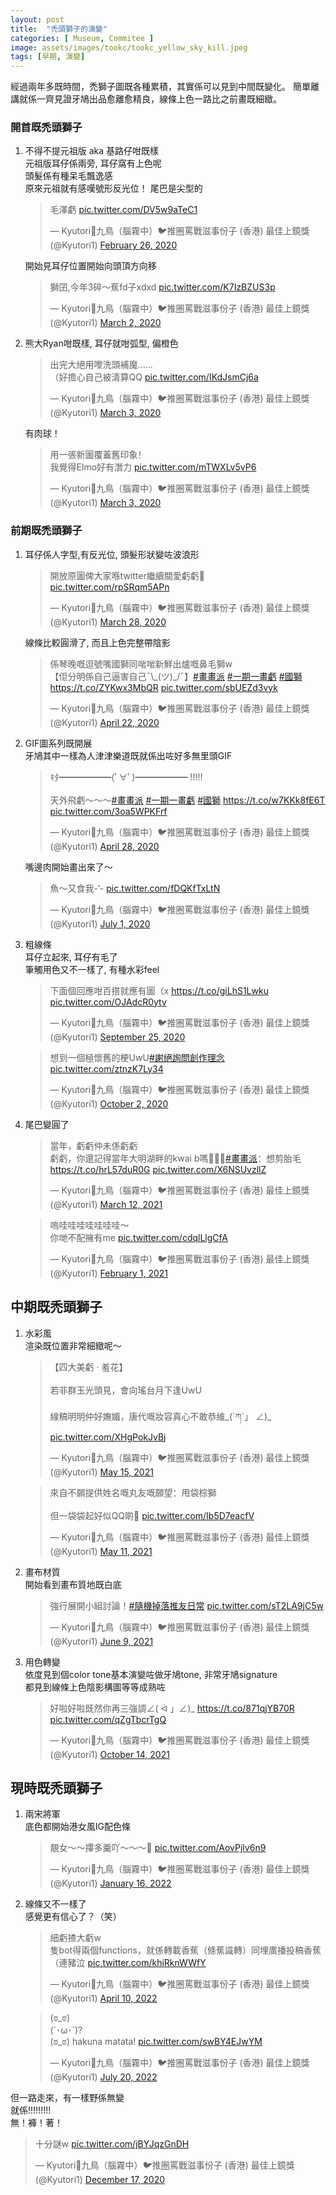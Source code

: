 ```yaml
---
layout: post
title:  "禿頭獅子的演變"
categories: [ Museum, Commitee ]
image: assets/images/tookc/tookc_yellow_sky_kill.jpeg
tags: [早期, 演變]
---
```

經過兩年多既時間，禿獅子圖既各種累積，其實係可以見到中間既變化。
簡單離講就係一齊見證牙鳩出品愈離愈精良，線條上色一路比之前畫既細緻。

### 開首既禿頭獅子
<ol>
<li>
不得不提元祖版
aka 基路仔咁既樣<br>
元祖版耳仔係兩旁, 耳仔窩有上色呢<br>
頭髮係有種呆毛飄逸感<br>
原來元祖就有感嘆號形反光位！
尾巴是尖型的
<blockquote class="twitter-tweet"><p lang="ja" dir="ltr">毛澤虧 <a href="https://t.co/DV5w9aTeC1">pic.twitter.com/DV5w9aTeC1</a></p>&mdash; Kyutori🔸九鳥（腦霧中）🐦推圈罵戰滋事份子 (香港) 最佳上鏡獎 (@Kyutori1) <a href="https://twitter.com/Kyutori1/status/1232639217903136769?ref_src=twsrc%5Etfw">February 26, 2020</a></blockquote> <script async src="https://platform.twitter.com/widgets.js" charset="utf-8"></script>

開始見耳仔位置開始向頭頂方向移
<blockquote class="twitter-tweet"><p lang="zh" dir="ltr">獅囝,今年3碎～蕉fd子xdxd <a href="https://t.co/K7IzBZUS3p">pic.twitter.com/K7IzBZUS3p</a></p>&mdash; Kyutori🔸九鳥（腦霧中）🐦推圈罵戰滋事份子 (香港) 最佳上鏡獎 (@Kyutori1) <a href="https://twitter.com/Kyutori1/status/1234463019595231232?ref_src=twsrc%5Etfw">March 2, 2020</a></blockquote> <script async src="https://platform.twitter.com/widgets.js" charset="utf-8"></script>
</li>

<li>
熊大Ryan咁既樣, 耳仔就咁弧型, 偏橙色
<blockquote class="twitter-tweet"><p lang="zh" dir="ltr">出完大絕用嚟洗頭補魔......<br>（好擔心自己被清算QQ <a href="https://t.co/IKdJsmCj6a">pic.twitter.com/IKdJsmCj6a</a></p>&mdash; Kyutori🔸九鳥（腦霧中）🐦推圈罵戰滋事份子 (香港) 最佳上鏡獎 (@Kyutori1) <a href="https://twitter.com/Kyutori1/status/1234737199687454721?ref_src=twsrc%5Etfw">March 3, 2020</a></blockquote> <script async src="https://platform.twitter.com/widgets.js" charset="utf-8"></script>

有肉球！
<blockquote class="twitter-tweet"><p lang="zh" dir="ltr">用一張新圖覆蓋舊印象！<br>我覺得Elmo好有潛力 <a href="https://t.co/mTWXLv5vP6">pic.twitter.com/mTWXLv5vP6</a></p>&mdash; Kyutori🔸九鳥（腦霧中）🐦推圈罵戰滋事份子 (香港) 最佳上鏡獎 (@Kyutori1) <a href="https://twitter.com/Kyutori1/status/1234708397573828608?ref_src=twsrc%5Etfw">March 3, 2020</a></blockquote> <script async src="https://platform.twitter.com/widgets.js" charset="utf-8"></script>
</li>
</ol>

### 前期既禿頭獅子
<ol>
<li>
耳仔係人字型,有反光位, 頭髮形狀變咗波浪形
<blockquote class="twitter-tweet"><p lang="zh" dir="ltr">開放原圖俾大家喺twitter繼續關愛虧虧🥰 <a href="https://t.co/rpSRqm5APn">pic.twitter.com/rpSRqm5APn</a></p>&mdash; Kyutori🔸九鳥（腦霧中）🐦推圈罵戰滋事份子 (香港) 最佳上鏡獎 (@Kyutori1) <a href="https://twitter.com/Kyutori1/status/1243894220101799937?ref_src=twsrc%5Etfw">March 28, 2020</a></blockquote> <script async src="https://platform.twitter.com/widgets.js" charset="utf-8"></script>

線條比較圓滑了, 而且上色完整帶陰影
<blockquote class="twitter-tweet"><p lang="ja" dir="ltr">係琴晚嘅逗號嘴國獅同啱啱新鮮出爐嘅鼻毛獅w<br>【佢分明係自己逼害自己¯\_(ツ)_/¯】<a href="https://twitter.com/hashtag/%E7%95%AB%E7%95%AB%E6%B4%BE?src=hash&amp;ref_src=twsrc%5Etfw">#畫畫派</a> <a href="https://twitter.com/hashtag/%E4%B8%80%E6%9C%9F%E4%B8%80%E7%95%AB%E8%99%A7?src=hash&amp;ref_src=twsrc%5Etfw">#一期一畫虧</a> <a href="https://twitter.com/hashtag/%E5%9C%8B%E7%8D%85?src=hash&amp;ref_src=twsrc%5Etfw">#國獅</a> <a href="https://t.co/ZYKwx3MbQR">https://t.co/ZYKwx3MbQR</a> <a href="https://t.co/sbUEZd3vyk">pic.twitter.com/sbUEZd3vyk</a></p>&mdash; Kyutori🔸九鳥（腦霧中）🐦推圈罵戰滋事份子 (香港) 最佳上鏡獎 (@Kyutori1) <a href="https://twitter.com/Kyutori1/status/1252943441052397575?ref_src=twsrc%5Etfw">April 22, 2020</a></blockquote> <script async src="https://platform.twitter.com/widgets.js" charset="utf-8"></script>
</li>

<li>
GIF圖系列既開展<br>
牙鳩其中一樣為人津津樂道既就係出咗好多無里頭GIF<br>
<blockquote class="twitter-tweet"><p lang="ja" dir="ltr">ｷﾀ━━━━━━(ﾟ∀ﾟ)━━━━━━ !!!!!<br><br>天外飛虧～～～<a href="https://twitter.com/hashtag/%E7%95%AB%E7%95%AB%E6%B4%BE?src=hash&amp;ref_src=twsrc%5Etfw">#畫畫派</a> <a href="https://twitter.com/hashtag/%E4%B8%80%E6%9C%9F%E4%B8%80%E7%95%AB%E8%99%A7?src=hash&amp;ref_src=twsrc%5Etfw">#一期一畫虧</a> <a href="https://twitter.com/hashtag/%E5%9C%8B%E7%8D%85?src=hash&amp;ref_src=twsrc%5Etfw">#國獅</a> <a href="https://t.co/w7KKk8fE6T">https://t.co/w7KKk8fE6T</a> <a href="https://t.co/3oa5WPKFrf">pic.twitter.com/3oa5WPKFrf</a></p>&mdash; Kyutori🔸九鳥（腦霧中）🐦推圈罵戰滋事份子 (香港) 最佳上鏡獎 (@Kyutori1) <a href="https://twitter.com/Kyutori1/status/1255049297952821248?ref_src=twsrc%5Etfw">April 28, 2020</a></blockquote> <script async src="https://platform.twitter.com/widgets.js" charset="utf-8"></script>

嘴邊肉開始畫出來了～
<blockquote class="twitter-tweet"><p lang="zh" dir="ltr">魚～又食我-‘- <a href="https://t.co/fDQKfTxLtN">pic.twitter.com/fDQKfTxLtN</a></p>&mdash; Kyutori🔸九鳥（腦霧中）🐦推圈罵戰滋事份子 (香港) 最佳上鏡獎 (@Kyutori1) <a href="https://twitter.com/Kyutori1/status/1278193286226665472?ref_src=twsrc%5Etfw">July 1, 2020</a></blockquote> <script async src="https://platform.twitter.com/widgets.js" charset="utf-8"></script>
</li>

<li>粗線條<br>
耳仔立起來, 耳仔有毛了<br>
筆觸用色又不一樣了, 有種水彩feel
<blockquote class="twitter-tweet"><p lang="zh" dir="ltr">下面個回應咁百搭就應有圖（x <a href="https://t.co/giLhS1Lwku">https://t.co/giLhS1Lwku</a> <a href="https://t.co/OJAdcR0ytv">pic.twitter.com/OJAdcR0ytv</a></p>&mdash; Kyutori🔸九鳥（腦霧中）🐦推圈罵戰滋事份子 (香港) 最佳上鏡獎 (@Kyutori1) <a href="https://twitter.com/Kyutori1/status/1309355769943347201?ref_src=twsrc%5Etfw">September 25, 2020</a></blockquote> <script async src="https://platform.twitter.com/widgets.js" charset="utf-8"></script>

<blockquote class="twitter-tweet"><p lang="zh" dir="ltr">想到一個極懷舊的梗UwU<a href="https://twitter.com/hashtag/%E8%AC%9D%E7%B5%95%E8%A9%A2%E5%95%8F%E5%89%B5%E4%BD%9C%E7%90%86%E5%BF%B5?src=hash&amp;ref_src=twsrc%5Etfw">#謝絕詢問創作理念</a> <a href="https://t.co/ztnzK7Ly34">pic.twitter.com/ztnzK7Ly34</a></p>&mdash; Kyutori🔸九鳥（腦霧中）🐦推圈罵戰滋事份子 (香港) 最佳上鏡獎 (@Kyutori1) <a href="https://twitter.com/Kyutori1/status/1311930766381576192?ref_src=twsrc%5Etfw">October 2, 2020</a></blockquote> <script async src="https://platform.twitter.com/widgets.js" charset="utf-8"></script>
</li>

<li>尾巴變圓了<br>
<blockquote class="twitter-tweet"><p lang="zh" dir="ltr">當年，虧虧仲未係虧虧<br>虧虧，你還記得當年大明湖畔的kwai b嗎🥺🥺🥺<a href="https://twitter.com/hashtag/%E7%95%AB%E7%95%AB%E6%B4%BE?src=hash&amp;ref_src=twsrc%5Etfw">#畫畫派</a>：想剪胎毛 <a href="https://t.co/hrL57duR0G">https://t.co/hrL57duR0G</a> <a href="https://t.co/X6NSUvzllZ">pic.twitter.com/X6NSUvzllZ</a></p>&mdash; Kyutori🔸九鳥（腦霧中）🐦推圈罵戰滋事份子 (香港) 最佳上鏡獎 (@Kyutori1) <a href="https://twitter.com/Kyutori1/status/1370343642422931457?ref_src=twsrc%5Etfw">March 12, 2021</a></blockquote> <script async src="https://platform.twitter.com/widgets.js" charset="utf-8"></script>

<blockquote class="twitter-tweet"><p lang="zh" dir="ltr">嗚哇哇哇哇哇哇哇～<br>你哋不配擁有me <a href="https://t.co/cdqlLlgCfA">pic.twitter.com/cdqlLlgCfA</a></p>&mdash; Kyutori🔸九鳥（腦霧中）🐦推圈罵戰滋事份子 (香港) 最佳上鏡獎 (@Kyutori1) <a href="https://twitter.com/Kyutori1/status/1356136179972751362?ref_src=twsrc%5Etfw">February 1, 2021</a></blockquote> <script async src="https://platform.twitter.com/widgets.js" charset="utf-8"></script>
</li>
</ol>

## 中期既禿頭獅子
<ol>
<li>水彩風<br>
渲染既位置非常細緻呢～
<blockquote class="twitter-tweet"><p lang="zh" dir="ltr">【四大美虧 · 羞花】<br><br>若非群玉光頭見，會向瑤台月下逢UwU<br><br>線稿明明仲好嫵媚，唐代嘅妝容真心不敢恭維_(´ཀ`」 ∠)_ <a href="https://t.co/XHgPokJvBj">pic.twitter.com/XHgPokJvBj</a></p>&mdash; Kyutori🔸九鳥（腦霧中）🐦推圈罵戰滋事份子 (香港) 最佳上鏡獎 (@Kyutori1) <a href="https://twitter.com/Kyutori1/status/1393444361862488065?ref_src=twsrc%5Etfw">May 15, 2021</a></blockquote> <script async src="https://platform.twitter.com/widgets.js" charset="utf-8"></script>

<blockquote class="twitter-tweet"><p lang="zh" dir="ltr">來自不願提供姓名嘅丸友嘅願望：甩袋棕獅<br><br>但一袋袋起好似QQ啲🥺 <a href="https://t.co/Ib5D7eacfV">pic.twitter.com/Ib5D7eacfV</a></p>&mdash; Kyutori🔸九鳥（腦霧中）🐦推圈罵戰滋事份子 (香港) 最佳上鏡獎 (@Kyutori1) <a href="https://twitter.com/Kyutori1/status/1392126685764407301?ref_src=twsrc%5Etfw">May 11, 2021</a></blockquote> <script async src="https://platform.twitter.com/widgets.js" charset="utf-8"></script>
</li>

<li>畫布材質<br>
開始看到畫布質地既白底
<blockquote class="twitter-tweet"><p lang="ja" dir="ltr">強行展開小組討論！<a href="https://twitter.com/hashtag/%E9%9A%A8%E6%A9%9F%E6%8E%89%E8%90%BD%E6%8E%A8%E5%8F%8B%E6%97%A5%E5%B8%B8?src=hash&amp;ref_src=twsrc%5Etfw">#隨機掉落推友日常</a> <a href="https://t.co/sT2LA9jC5w">pic.twitter.com/sT2LA9jC5w</a></p>&mdash; Kyutori🔸九鳥（腦霧中）🐦推圈罵戰滋事份子 (香港) 最佳上鏡獎 (@Kyutori1) <a href="https://twitter.com/Kyutori1/status/1402596181423783946?ref_src=twsrc%5Etfw">June 9, 2021</a></blockquote> <script async src="https://platform.twitter.com/widgets.js" charset="utf-8"></script>
</li>
<li>用色轉變<br>
依度見到個color tone基本演變咗做牙鳩tone, 非常牙鳩signature<br>
都見到線條上色陰影構圖等等成熟咗
<blockquote class="twitter-tweet"><p lang="zh" dir="ltr">好啦好啦既然你再三強調∠( ᐛ 」∠)_ <a href="https://t.co/871qjYB70R">https://t.co/871qjYB70R</a> <a href="https://t.co/qZgTbcrTgQ">pic.twitter.com/qZgTbcrTgQ</a></p>&mdash; Kyutori🔸九鳥（腦霧中）🐦推圈罵戰滋事份子 (香港) 最佳上鏡獎 (@Kyutori1) <a href="https://twitter.com/Kyutori1/status/1448500069213163529?ref_src=twsrc%5Etfw">October 14, 2021</a></blockquote> <script async src="https://platform.twitter.com/widgets.js" charset="utf-8"></script>
</li>
</ol>

## 現時既禿頭獅子
<ol>
<li>兩宋將軍<br>
底色都開始港女風IG配色條
<blockquote class="twitter-tweet"><p lang="ja" dir="ltr">靚女～～𢳂多羹吖～～～🥺 <a href="https://t.co/AovPjlv6n9">pic.twitter.com/AovPjlv6n9</a></p>&mdash; Kyutori🔸九鳥（腦霧中）🐦推圈罵戰滋事份子 (香港) 最佳上鏡獎 (@Kyutori1) <a href="https://twitter.com/Kyutori1/status/1482632194980200458?ref_src=twsrc%5Etfw">January 16, 2022</a></blockquote> <script async src="https://platform.twitter.com/widgets.js" charset="utf-8"></script>
</li>
<li>線條又不一樣了<br>
感覺更有信心了？（笑）
<blockquote class="twitter-tweet"><p lang="zh" dir="ltr">細虧揸大虧w<br>隻bot得兩個functions，就係轉載香蕉（條蕉識轉）同埋廣播投稿香蕉（連豬泣 <a href="https://t.co/khiRknWWfY">pic.twitter.com/khiRknWWfY</a></p>&mdash; Kyutori🔸九鳥（腦霧中）🐦推圈罵戰滋事份子 (香港) 最佳上鏡獎 (@Kyutori1) <a href="https://twitter.com/Kyutori1/status/1513073739126423554?ref_src=twsrc%5Etfw">April 10, 2022</a></blockquote> <script async src="https://platform.twitter.com/widgets.js" charset="utf-8"></script>

<blockquote class="twitter-tweet"><p lang="et" dir="ltr">(ಠ_ಠ)<br>(´･ω･`)?<br>(ಠ_ಠ) hakuna matata! <a href="https://t.co/swBY4EJwYM">pic.twitter.com/swBY4EJwYM</a></p>&mdash; Kyutori🔸九鳥（腦霧中）🐦推圈罵戰滋事份子 (香港) 最佳上鏡獎 (@Kyutori1) <a href="https://twitter.com/Kyutori1/status/1549728616430575616?ref_src=twsrc%5Etfw">July 20, 2022</a></blockquote> <script async src="https://platform.twitter.com/widgets.js" charset="utf-8"></script>
</li>
</ol>

但一路走來，有一樣野係無變<br>
就係!!!!!!!!!<br>
無！褲！著！
<blockquote class="twitter-tweet"><p lang="ja" dir="ltr">十分謎w <a href="https://t.co/jBYJqzGnDH">pic.twitter.com/jBYJqzGnDH</a></p>&mdash; Kyutori🔸九鳥（腦霧中）🐦推圈罵戰滋事份子 (香港) 最佳上鏡獎 (@Kyutori1) <a href="https://twitter.com/Kyutori1/status/1339449736747601920?ref_src=twsrc%5Etfw">December 17, 2020</a></blockquote> <script async src="https://platform.twitter.com/widgets.js" charset="utf-8"></script>